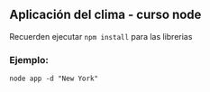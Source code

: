 ## Aplicación del clima - curso node


Recuerden ejecutar ``` npm install ``` para las librerias

### Ejemplo:

```
node app -d "New York"
```